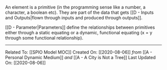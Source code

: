 An element is a primitive (in the programming sense like a number, a character, a boolean etc). They are part of the data that gets [[D - Inputs and Outputs|flown through inputs and produced through outputs]].

[[D - Parameter|Parameters]] define the relationships between primitives either through a static equating or a dynamic, functional equating (x = y through some functional relationship).

---

Related To: [[SPIO Model MOC]]
Created On: [[2020-08-06]] *from* [[A - Personal Dynamic Medium]] *and* [[A - A City is Not a Tree]]
Last Updated On: [[2020-08-06]]
